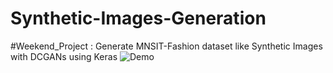 # Synthetic-Images-Generation
#Weekend_Project : Generate MNSIT-Fashion dataset like Synthetic Images with DCGANs using Keras
![Demo](demo.gif)
